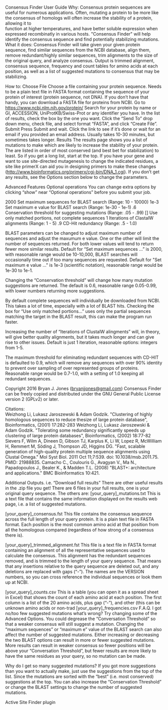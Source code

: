 Consensus Finder User Guide
Why: 
Consensus protein sequences are useful for numerous applications. Often, mutating a protein to be 
more like the consensus of homologs will often increase the stability of a protein, allowing it to  
function at higher temperatures, and have better soluble expression when expressed recombinatly in 
various hosts. "Consensus Finder" will help identify the consensus sequence and find potentially 
stabilizing mutations.
What it does:
Consensus Finder will take given your given protein sequence, find similar sequences 
from the NCBI database, align them, remove redundant/highly similar sequences, trim alignments to 
the size of the original query, and analyze consensus. Output is trimmed alignment, consensus 
sequence, frequency and count tables for amino acids at each position, as well as a list of 
suggested mutations to consensus that may be stabilizing.

How to:
Choose File
Choose a file containing your protein sequence. Needs to be a plain text file in FASTA format containing the sequence of your protein of interest (protein sequence, not DNA). 
If you don’t have that handy, you can download a FASTA file for proteins from NCBI. 
Go to https://www.ncbi.nlm.nih.gov/protein/
Search for your protein by name or GI, ACCESSION, UniProtKB/Swiss-Prot or any identifier you have.
In the list of results, check the box by the one you want.
Click the “Send To” drop down menu, check file, and select format “FASTA”, and click “Create File”.
Submit
Press Submit and wait. Click the link to see if it’s done or wait for an email if you provided an email address. Usually takes 10-30 minutes, but sometimes takes longer.
Results
The results page shows you a list of mutations to make which are likely to increase the stability of your protein. The are listed in order of most conserved (and best bet for stabilization) to least. So if you get a long list, start at the top. If you have your gene and want to use site-directed mutagenesis to change the indicated residues, a site like primerX can aid you in designing primers to make these changes (http://www.bioinformatics.org/primerx/cgi-bin/DNA_1.cgi). 
If you don’t get any results, see the Options section below to change the parameters.

Advanced Features
Optional operations
You can change extra options by clicking “show” near “Optional operations” before you submit your job.

2000 Set maximum sequences for BLAST search (Range: 10 - 10000)
1e-3  Set maximum e value for BLAST search (Range: 1e-30 - 1e-1)
.6      Conservation threshold for suggesting mutations (Range: .05 - .99)
[]      Use only matched portions, not complete sequences
1      Iterations of ClastalW alignments (Range: 1 - 5)
.9     CD-Hit redundancy (Range: .5 - 1.0)

BLAST parameters can be changed to adjust maximum number of sequences and adjust 
the maxumum e value. One or the other will limit the number of sequences returned. For both lower 
values will tend to return fewer more similar results. Default for “Set maximum sequences ...” is 2000, with reasonable range would be 10-10,000, BLAST searches will occasionally time out if too many sequences are requested. Default for "Set maximum e value ..."  is 1e-3 (scientific notation), reasonable range would be 1e-30 to 1e-1.

Changing the “Conservation threshold” will change how many mutation suggestions 
are returned. The default is 0.6, reasonable range 0.05-0.99, with lower numbers returning more suggestions.

By default complete sequences will individually be downloaded from NCBI. This takes a lot of time, 
especially with a lot of BLAST hits.  Checking the box for “Use only matched portions...” uses only the partial sequences matching the target in the BLAST result, this can make the program run faster.

Increasing the number of “Iterations of ClustalW alingments” will, in theory, will give better 
quality alignments, but it takes much longer and can give rise to other issues. Default is just 1 iteration, 
reasonable options: integers from 1-5.

The maximum threshold for eliminating redundant sequences with CD-HIT is defaulted to 0.9, which will remove any sequences with over 90% identity to prevent over sampling of over represented groups of proteins. Reasonable range would be 0.7-1.0, with a setting of 1.0 keeping all redundant sequences.

Copyright 2016 Bryan J. Jones (bryanjjones@gmail.com)
Consensus Finder can be freely copied and distributed under the GNU General Public 
License version 2 (GPLv2) or later.

Citations:  
Weizhong Li, Lukasz Jaroszewski & Adam Godzik. "Clustering of highly homologous sequences to reduce 
  thesize of large protein database",  Bioinformatics, (2001) 17:282-283
Weizhong Li, Lukasz Jaroszewski & Adam Godzik. "Tolerating some redundancy significantly speeds up 
  clustering of large protein databases", Bioinformatics, (2002) 18:77-82
Sievers F, Wilm A, Dineen D, Gibson TJ, Karplus K, Li W, Lopez R, McWilliam H, Remmert M, Söding J, 
  Thompson JD, Higgins DG. "Fast, scalable generation of high-quality protein multiple sequence 
  alignments using Clustal Omega." Mol Syst Biol. 2011 Oct 11;7:539. doi: 10.1038/msb.2011.75. 
  PMID: 21988835.
Camacho C., Coulouris G., Avagyan V., Ma N., Papadopoulos J., Bealer K., & Madden T.L. (2008) 
  "BLAST+: architecture and applications." BMC Bioinformatics 10:421.


Additional Outputs. i.e.  “Download full results”
There are other useful results in the .zip file you get! There are 6 files in your full results, one is your original query sequence. The others are:
[your_query]_mutations.txt
This is a text file that contains the same information displayed on the results web page, i.e. a list of suggested mutations.

[your_query]_consensus.fst
This file contains the consensus sequence across the full length of your query protein. It is a plain text file in FASTA format. Each position is the most common amino acid at that position from all the homologous compared (regardless of how strong of a consensus there is).

[your_query]_trimmed_alignment.fst
This file is a text file in FASTA format containing an alignment of all the representative sequences used to calculate the consensus. This alignment has the redundant sequences removed, and is trimmed to the length of your query sequence. That means that any insertions relative to the query sequence are deleted out, and  any deletions are replaced with gaps (“-”).  The names are the VERSION numbers, so you can cross reference the individual sequences or look them up at NCBI.

[your_query]_counts.csv
This is a table (you can open it as a spread sheet in Excel) that shows the count of each amino acid at each position. The first column is a list of the 20 amino acids, plus gap (“-”), and other (this can be unknown amino acids or non-trad
[your_query]_frequencies.csv
F.A.Q.
I got no/too few suggested mutations what’s wrong?
Try changing some of the Advanced Options. You could degrease the “Conversation Threshold” so that a weaker consensus will still suggest a mutation. Changing the “maximum sequences” or “maximum e” value of the BLAST search can also affect the number of suggested mutations. Either increasing or decreasing the two BLAST options can result in more or fewer suggested mutations. More results can result in weaker consensus so fewer positions will be above your “Conversation Threshold”, but fewer results are more likely to have the same residues as your query, so no mutation can be made.

Why do I get so many suggested mutations?
If you got more suggestions than you want to actually make, just use the suggestions from the top of the list. Since the mutations are sorted with the “best” (i.e. most conserved) suggestions at the top. You can also increase the “Conservation Threshold” or change the BLAST settings to change the number of  suggested mutations.

Active Site Finder plugin
